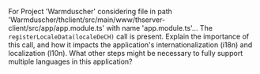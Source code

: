 For Project 'Warmduscher' considering file in path 'Warmduscher/thclient/src/main/www/thserver-client/src/app/app.module.ts' with name 'app.module.ts'... 
The `registerLocaleData(localeDeCH)` call is present. Explain the importance of this call, and how it impacts the application's internationalization (i18n) and localization (l10n). What other steps might be necessary to fully support multiple languages in this application?